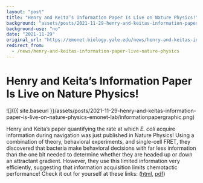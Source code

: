 ```yaml
---
layout: "post"
title: "Henry and Keita’s Information Paper Is Live on Nature Physics!"
background: "assets/posts/2021-11-29-henry-and-keitas-information-paper-is-live-on-nature-physics-emonet-lab/informationpapergraphic.png"
background-use: "no"
date: "2021-11-29"
original_url: "https://emonet.biology.yale.edu/news/henry-and-keitas-information-paper-live-nature-physics"
redirect_from:
  - /news/henry-and-keitas-information-paper-live-nature-physics
---
```

# Henry and Keita’s Information Paper Is Live on Nature Physics!

![]({{ site.baseurl }}/assets/posts/2021-11-29-henry-and-keitas-information-paper-is-live-on-nature-physics-emonet-lab/informationpapergraphic.png)

Henry and Keita’s paper quantifying the rate at which *E. coli* acquire information during navigation was just published in Nature Physics! Using a combination of theory, behavioral experiments, and single-cell FRET, they discovered that bacteria make behavioral decisions with far less information than the one bit needed to determine whether they are headed up or down an attractant gradient. However, they use this limited information very efficiently, suggesting that information acquisition limits chemotactic performance! Check it out for yourself at these links: ([html](https://www.nature.com/articles/s41567-021-01380-3?proof=t%C2%A0), [pdf](/sites/default/files/files/Mattingly2021.pdf))